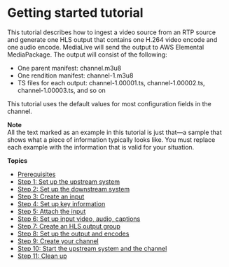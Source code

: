 # Getting started tutorial<a name="getting-started-tutorial"></a>

This tutorial describes how to ingest a video source from an RTP source and generate one HLS output that contains one H\.264 video encode and one audio encode\. MediaLive will send the output to AWS Elemental MediaPackage\. The output will consist of the following: 
+ One parent manifest: channel\.m3u8
+ One rendition manifest: channel\-1\.m3u8
+ TS files for each output: channel\-1\.00001\.ts, channel\-1\.00002\.ts, channel\-1\.00003\.ts, and so on

This tutorial uses the default values for most configuration fields in the channel\.

**Note**  
All the text marked as an example in this tutorial is just that—a sample that shows what a piece of information typically looks like\. You must replace each example with the information that is valid for your situation\.

**Topics**
+ [Prerequisites](getting-started-prerequisites.md)
+ [Step 1: Set up the upstream system](getting-started-step1.md)
+ [Step 2: Set up the downstream system](getting-started-step2.md)
+ [Step 3: Create an input](getting-started-step3.md)
+ [Step 4: Set up key information](getting-started-step4.md)
+ [Step 5: Attach the input](getting-started-step4b.md)
+ [Step 6: Set up input video, audio, captions](getting-started-step4a-input-selectors.md)
+ [Step 7: Create an HLS output group](getting-started-step5.md)
+ [Step 8: Set up the output and encodes](getting-started-step6.md)
+ [Step 9: Create your channel](getting-started-step7.md)
+ [Step 10: Start the upstream system and the channel](getting-started-step8.md)
+ [Step 11: Clean up](getting-started-step9.md)